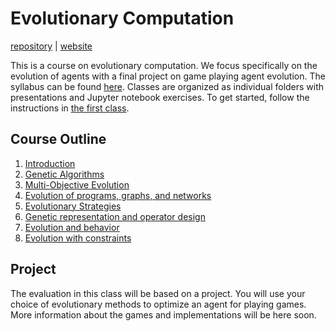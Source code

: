 # Evolutionary Computation

[repository](https://github.com/d9w/evolution/) | [website](https://d9w.github.io/evolution/)

This is a course on evolutionary computation. We focus specifically on the
evolution of agents with a final project on game playing agent evolution. The
syllabus can be found [here](syllabus.pdf). Classes are organized as individual
folders with presentations and Jupyter notebook exercises. To get started,
follow the instructions in [the first class](1_introduction).

## Course Outline

1. [Introduction](1_introduction)
2. [Genetic Algorithms](2_ga)
3. [Multi-Objective Evolution](3_moo)
4. [Evolution of programs, graphs, and networks](4_gp)
5. [Evolutionary Strategies](5_strategies)
6. [Genetic representation and operator design](6_ops)
7. [Evolution and behavior](7_behavior)
8. [Evolution with constraints](8_constraints)

## Project

The evaluation in this class will be based on a project. You will use your
choice of evolutionary methods to optimize an agent for playing games. More
information about the games and implementations will be here soon.
